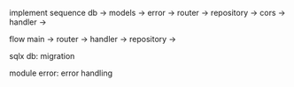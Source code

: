 implement sequence
db -> models -> error -> router -> repository -> cors -> handler ->

flow
main -> router -> handler -> repository ->

sqlx
db: migration

module
error: error handling
